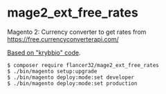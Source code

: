 # mage2_ext_free_rates

Magento 2: Currency converter to get rates from https://free.currencyconverterapi.com/

[Based on "krybbio" code](https://magento.stackexchange.com/a/228671/33058). 

```
$ composer require flancer32/mage2_ext_free_rates
$ ./bin/magento setup:upgrade
$ ./bin/magento deploy:mode:set developer
$ ./bin/magento deploy:mode:set production
```
